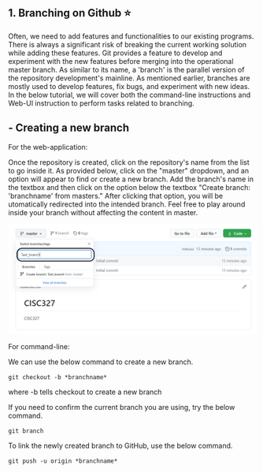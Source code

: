 ## 1. Branching on Github :star:
Often, we need to add features and functionalities to our existing programs. There is always a significant risk of breaking the current working solution while adding these features. Git provides a feature to develop and experiment with the new features before merging into the operational master branch. As similar to its name, a 'branch' is the parallel version of the repository development's mainline. As mentioned earlier, branches are mostly used to develop features, fix bugs, and experiment with new ideas.
In the below tutorial, we will cover both the command-line instructions and Web-UI instruction to perform tasks related to branching.

## - Creating a new branch 

For the web-application:


Once the repository is created, click on the repository's name from the list to go inside it. As provided below, click on the "master" dropdown, and an option will appear to find or create a new branch. Add the branch's name in the textbox and then click on the option below the textbox "Create branch: 'branchname' from masters." After clicking that option, you will be utomatically redirected into the intended branch. Feel free to play around inside your branch without affecting the content in master.

<p align="center">
  <img width="700"  src="images/Branch_Creation.PNG">
</p>

For command-line:

We can use the below command to create a new branch.
```
git checkout -b *branchname*
```
where -b tells checkout to create a new branch

If you need to confirm the current branch you are using, try the below command.
```
git branch
```
To link the newly created branch to GitHub, use the below command.
```
git push -u origin *branchname*
```

